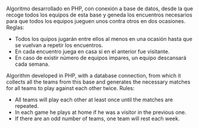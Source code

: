 Algoritmo desarrollado en PHP, con conexión a base de datos, desde la que recoge todos los equipos de esta base y geneda los encuentros necesarios para que todos los equipos jueguen unos contra otros en dos ocasiones.
Reglas:
- Todos los quipos jugarán entre ellos al menos en una ocasión hasta que se vuelvan a repetir los encuentros.
- En cada encuentro juega en casa si en el anterior fue visitante.
- En caso de existir número de equipos impares, un equipo descansará cada semana. 


Algorithm developed in PHP, with a database connection, from which it collects all the teams from this base and generates the necessary matches for all teams to play against each other twice.
Rules:
- All teams will play each other at least once until the matches are repeated.
- In each game he plays at home if he was a visitor in the previous one.
- If there are an odd number of teams, one team will rest each week.
